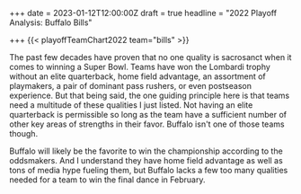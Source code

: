 +++
date = 2023-01-12T12:00:00Z
draft = true
headline = "2022 Playoff Analysis: Buffalo Bills"

+++
{{< playoffTeamChart2022 team="bills" >}}

The past few decades have proven that no one quality is sacrosanct when it comes to winning a Super Bowl. Teams have won the Lombardi trophy without an elite quarterback, home field advantage, an assortment of playmakers, a pair of dominant pass rushers, or even postseason experience. But that being said, the one guiding principle here is that teams need a multitude of these qualities I just listed.  Not having an elite quarterback is permissible so long as the team have a sufficient number of other key areas of strengths in their favor. Buffalo isn't one of those teams though.

Buffalo will likely be the favorite to win the championship according to the oddsmakers. And I understand they have home field advantage as well as tons of media hype fueling them, but Buffalo lacks a few too many qualities needed for a team to win the final dance in February. 